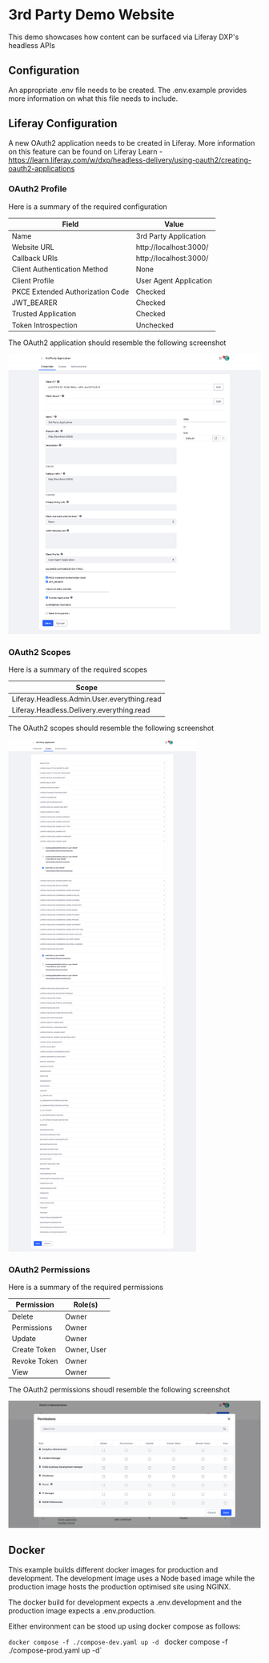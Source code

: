 # 3rd Party Demo Website

This demo showcases how content can be surfaced via Liferay DXP's headless APIs

## Configuration

An appropriate .env file needs to be created. The .env.example provides more information on what this file needs to include.

## Liferay Configuration

A new OAuth2 application needs to be created in Liferay. More information on this feature can be found on Liferay Learn - https://learn.liferay.com/w/dxp/headless-delivery/using-oauth2/creating-oauth2-applications

### OAuth2 Profile

Here is a summary of the required configuration

| Field | Value |
| ----- | ----- |
| Name | 3rd Party Application |
| Website URL | http://localhost:3000/ |
| Callback URIs | http://localhost:3000/ |
| Client Authentication Method | None |
| Client Profile | User Agent Application |
| PKCE Extended Authorization Code | Checked |
| JWT_BEARER | Checked |
| Trusted Application | Checked |
| Token Introspection | Unchecked |

The OAuth2 application should resemble the following screenshot

![OAuth 2 - Profile](docs/OAuth2%20Profile.png)

### OAuth2 Scopes

Here is a summary of the required scopes

| Scope |
| ----- |
| Liferay.Headless.Admin.User.everything.read |
| Liferay.Headless.Delivery.everything.read |

The OAuth2 scopes should resemble the following screenshot

![OAuth 2 - Scopes](docs/OAuth2%20Scopes.png)

### OAuth2 Permissions

Here is a summary of the required permissions

| Permission | Role(s) |
| ----- | ------ |
| Delete | Owner |
| Permissions | Owner |
| Update | Owner |
| Create Token | Owner, User |
| Revoke Token | Owner |
| View | Owner |

The OAuth2 permissions shoudl resemble the following screenshot

![OAuth 2 - Permissions](docs/OAuth2%20Permissions.png)

## Docker

This example builds different docker images for production and development. The development image uses a Node based image while the production image hosts the production optimised site using NGINX.

The docker build for development expects a .env.development and the production image expects a .env.production.

Either environment can be stood up using docker compose as follows:

`docker compose -f ./compose-dev.yaml up -d`
`
`docker compose -f ./compose-prod.yaml up -d`